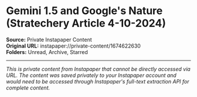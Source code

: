 # Gemini 1.5 and Google's Nature (Stratechery Article 4-10-2024)

**Source:** Private Instapaper Content  
**Original URL:** instapaper://private-content/1674622630  
**Folders:** Unread, Archive, Starred  

---

*This is private content from Instapaper that cannot be directly accessed via URL. The content was saved privately to your Instapaper account and would need to be accessed through Instapaper's full-text extraction API for complete content.*